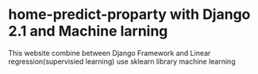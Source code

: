 # home-predict-proparty with Django 2.1 and Machine larning 
This website combine between Django Framework and Linear regression(supervisied learning)
use sklearn library machine learning
